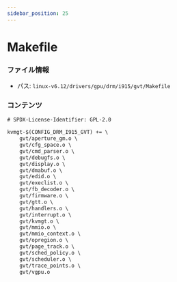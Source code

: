 ```yaml
---
sidebar_position: 25
---
```

# Makefile

### ファイル情報

- パス: `linux-v6.12/drivers/gpu/drm/i915/gvt/Makefile`

### コンテンツ

```txt
# SPDX-License-Identifier: GPL-2.0

kvmgt-$(CONFIG_DRM_I915_GVT) += \
	gvt/aperture_gm.o \
	gvt/cfg_space.o \
	gvt/cmd_parser.o \
	gvt/debugfs.o \
	gvt/display.o \
	gvt/dmabuf.o \
	gvt/edid.o \
	gvt/execlist.o \
	gvt/fb_decoder.o \
	gvt/firmware.o \
	gvt/gtt.o \
	gvt/handlers.o \
	gvt/interrupt.o \
	gvt/kvmgt.o \
	gvt/mmio.o \
	gvt/mmio_context.o \
	gvt/opregion.o \
	gvt/page_track.o \
	gvt/sched_policy.o \
	gvt/scheduler.o \
	gvt/trace_points.o \
	gvt/vgpu.o

```
